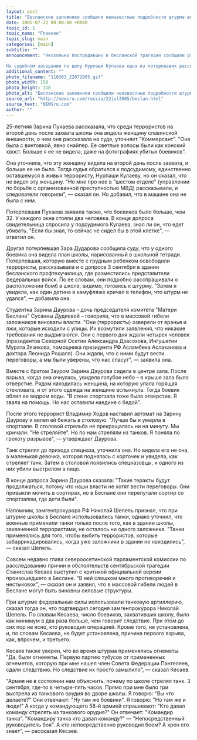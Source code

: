 ```yaml
---
layout: post
title: "Бесланские заложники сообщили неизвестные подробности штурма школы"
date: 2005-07-22 00:00:00 +0000
topic_id: 1
topic_name: "Главное"
topic_slug: main
categories: [main]
subtitle: ""
announcement: "Несколько пострадавших в бесланской трагедии сообщили ранее неизвестные подробности захвата школы.

На судебном заседании по делу Нурпаши Кулаева одна из потерпевших рассказала о том, что видела в школе женщину-снайпера, о которой ранее нигде не сообщалось. Другая заявила, что военные обстреливали из танков столовую, где находились заложники и террористы."
additional_content: ""
photo_filename: "110303_22072005.gif"
photo_width: 158
photo_height: 118
photo_alt: "Бесланские заложники сообщили неизвестные подробности штурма школы"
source_url: "http://newsru.com/russia/22jul2005/beslan.html"
source_text: "NEWSru.com"
author: ""
---
```

25-летняя Зарина Пухаева рассказала, что среди террористов на второй день после захвата школы она видела женщину славянской внешности, о чем она рассказала на суде, уточняет "Коммерсант". "Она была с винтовкой, явно снайпер. Ее светлые волосы были как конский хвост. Больше я ее не видела, даже на фотографиях убитых боевиков".

Она уточнила, что эту женщину видела на второй день после захвата, и больше ее не было. Тогда судья обратился к подсудимому, единственно оставшемуся в живых террористу, Нурпаши Кулаеву, но он сказал, что не видел эту женщину. "Но мне про нее в "шестом отделе" (управлении по борьбе с организованной преступностью МВД) рассказывали, и следователи говорили", &mdash; сказал он. Но добавил, что в машине она не была с ним.

Потерпевшая Пухаева заявила также, что боевиков было больше, чем 32. У каждого окна стояли два человека. В конце допроса свидетельница спросила у подсудимого Кулаева, знал ли он, что едет убивать. "Если бы знал, то сейчас не сидел бы в этой клетке", &mdash; ответил он.

Другая потерпевшая Зара Дударова сообщила суду, что у одного боевика она видела план школы, нарисованный в школьной тетради. Потерпевшая, которую вместе с грудным ребенком освободили террористы, рассказывала и о допросе 3 сентября в здании бесланского профтехучилища, где разместились представители федеральных войск. По ее словам, они подробно расспрашивали о расположении бомб в школе, видимо, готовясь к штурму. "Затем я увидела, как один детина в камуфляже кричал в телефон, что штурм не удался", &mdash; добавила она.

Студентка Зарина Даурова – дочь председателя комитета "Матери Беслана" Сусанны Дудиевой – говорила, что в массовой гибели заложников виноваты власти. "Они (террористы) озверели от вранья и лжи, которые исходили с улицы. Их возмутили заявления, что никакие требования не выдвигаются. Они с первого дня ждали четырех человек (президентов Северной Осетии Александра Дзасохова, Ингушетии Мурата Зязикова, помощника президента РФ Асламбека Аслаханова и доктора Леонида Рошаля). Они ждали, что с ними будут вести переговоры, а мы были уверены, что нас спасут", &mdash; заявила она.

Вместе с братом Зауром Зарина Даурова сидела в центре зала. После взрыва, когда она очнулась, увидела голубое небо – в крыше зала было отверстие. Рядом находилась женщина, на которую упала горящая стекловата, и от этого одежда на женщине вспыхнула. Тогда боевик облил ее ведром воды. "В стене спортзала тоже было отверстие. Я звала на помощь. Но нас оставили наедине с бедой".

После этого террорист Владимир Ходов наставил автомат на Зарину Даурову и велел ей бежать в столовую. "Лучше бы я умерла в спортзале. В столовой стрельба не прекращалась ни на минуту. Мы кричали: "Не стреляйте". Но по нам стреляли из танков. Я поняла по грохоту разрывов", &mdash; утверждает Даурова.

Танк стрелял до прихода спецназа, уточнила она. Но видела его не она, а маленькая девочка, которая поднялась с корточек и увидела, как стреляет танк. Затем в столовой появились спецназовцы, и одного из них убили выстрелом в лицо.

В конце допроса Зарина Даурова сказала: "Такие теракты будут продолжаться, потому что наши власти не хотят вести переговоры. Они привыкли мочить в сортирах, но в Беслане они перепутали сортир со спортзалом, где дети были".

Напомним, замгенпрокурора РФ Николай Шепель признал, что при штурме школы в Беслане использовались танки, однако уточнил, что военные применили танки только после того, как в здании школы, захваченной террористами, не осталось ни одного заложника. "Танки применялись для того, чтобы выбить террористов, которые забаррикадировались, когда уже заложники в здании не находились", &mdash; сказал Шепель.

Совсем недавно глава североосетинской парламентской комиссии по расследованию причин и обстоятельств сентябрьской трагедии Станислав Кесаев выступил с критикой официальной версии произошедшего в Беслане. "В ней слишком много противоречий и нестыковок", &mdash; сказал он и заявил, что в массовой гибели людей в Беслане могут быть виновны силовые структуры.

При штурме федеральные силы использовали танковую артиллерию, сказал тогда он, что подтвердил сегодня замгенпрокурора Николай Шепель. По словам Кесаева, число боевиков, захвативших школу, было как минимум в два раза больше, чем говорит следствие. При этом до сих пор не ясно, кто руководил операцией. Кроме того, не установлена, и, по словам Кесаева, не будет установлена, причина первого взрыва, как, впрочем, и третьего.

Кесаев также уверен, что во время штурма применялись огнеметы. "Да, были огнеметы. Первую партию тубусов от примененных огнеметов, которую при мне нашел член Совета Федерации Пантелеев, сдали следствию. Но следствие их просто замылило", &mdash; сказал Кесаев.

"Армия не в состоянии нам объяснить, почему по школе стрелял танк. 3 сентября, где-то в четыре-пять часов. Прямо при мне было три выстрела из танкового орудия во дворе школы. Я говорю: "Вы что делаете?" Они отвечают: "Ну там же боевики". Я говорю: "Но там же и люди!" А когда у командующего 58-й армией спрашивают: "Кто давал команду стрелять из танкового орудия?" Он отвечает: "Командир танка". "Командиру танка кто давал команду?" &mdash; "Непосредственный руководитель боя". А кто непосредственно руководил боем? А хрен его знает", &mdash; рассказал Кесаев.
